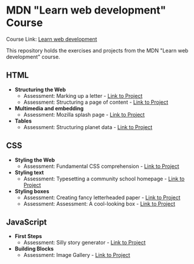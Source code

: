 # MDN "Learn web development" Course

Course Link: [Learn web development](https://developer.mozilla.org/en-US/docs/Learn)

This repository holds the exercises and projects from the MDN "Learn web development" course.

## HTML
- **Structuring the Web**
    - Assessment: Marking up a letter - [Link to Project](HTML/Assessment%2001%20-%20Marking%20up%20a%20letter)
    - Assessment: Structuring a page of content - [Link to Project](HTML/Assessment%2002%20-%20Structuring%20a%20page%20of%20content)
- **Multimedia and embedding**
    - Assessment: Mozilla splash page - [Link to Project](HTML/Assessment%2003%20-%20Mozilla%20splash%20page)
- **Tables**
    - Assessment: Structuring planet data - [Link to Project](HTML/Assessment%2004%20-%20Structuring%20planet%20data)

## CSS
- **Styling the Web**
    - Assessment: Fundamental CSS comprehension - [Link to Project](https://github.com/diva-D/MDN-learn-web-development/tree/master/CSS/Assessment%2001%20-%20Fundamental%20CSS%20comprehension)
- **Styling text**
    - Assessment: Typesetting a community school homepage - [Link to Project](https://github.com/diva-D/MDN-learn-web-development/tree/master/CSS/Assessment%2002%20-%20Typesetting%20a%20community%20school%20homepage)
- **Styling boxes**
    - Assessment: Creating fancy letterheaded paper - [Link to Project]()
    - Assessment: Assessment: A cool-looking box - [Link to Project]()

## JavaScript
- **First Steps**
    - Assessment: Silly story generator - [Link to Project](https://github.com/diva-D/MDN-learn-web-development/tree/master/JavaScript/Assessment%2001%20-%20Silly%20Story%20Generator)
- **Building Blocks**
    - Assessment: Image Gallery - [Link to Project](https://github.com/diva-D/MDN-learn-web-development/tree/master/JavaScript/Assessment%2002%20-%20Image%20Gallery)